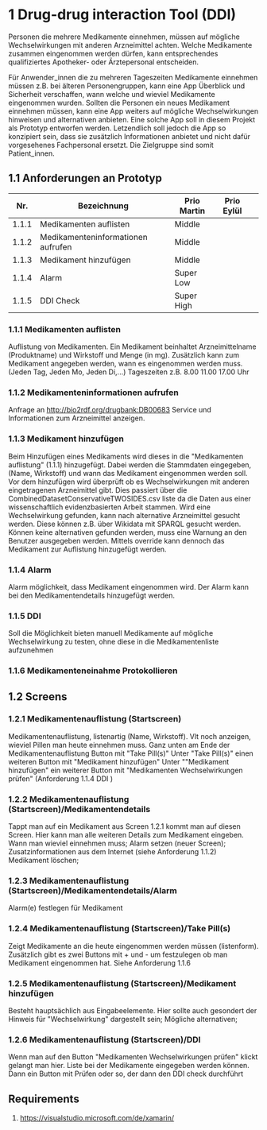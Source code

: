 # 1 Drug-drug interaction Tool (DDI) 

Personen die mehrere Medikamente einnehmen, müssen auf mögliche Wechselwirkungen mit anderen Arzneimittel achten.
Welche Medikamente zusammen eingenommen werden dürfen, kann entsprechendes qualifiziertes Apotheker- oder Ärztepersonal entscheiden.
 
Für Anwender_innen die zu mehreren Tageszeiten Medikamente einnehmen müssen z.B. bei älteren Personengruppen, kann eine App Überblick und Sicherheit verschaffen, wann welche und wieviel Medikamente eingenommen wurden. Sollten die Personen ein neues Medikament einnehmen müssen, kann eine App weiters auf mögliche Wechselwirkungen hinweisen und alternativen anbieten. 
Eine solche App soll in diesem Projekt als Prototyp entworfen werden.
Letzendlich soll jedoch die App so konzipiert sein, dass sie zusätzlich Informationen anbietet und nicht dafür vorgesehenes Fachpersonal ersetzt. Die Zielgruppe sind somit Patient_innen. 

## 1.1 Anforderungen an Prototyp

| Nr.  | Bezeichnung  | Prio Martin  | Prio Eylül    |   |
|---|---|---|---|---|
| 1.1.1 | Medikamenten auflisten | Middle  |   |   |
| 1.1.2  | Medikamenteninformationen aufrufen  | Middle  |   |   |
| 1.1.3  | Medikament hinzufügen  | Middle  |   |   |
| 1.1.4  | Alarm  | Super Low  |   |   |
| 1.1.5  | DDI Check  | Super High  |   |   |

### 1.1.1 Medikamenten auflisten

Auflistung von Medikamenten.
Ein Medikament beinhaltet Arzneimittelname (Produktname) und Wirkstoff und Menge (in mg).
Zusätzlich kann zum Medikament angegeben werden, wann es eingenommen werden muss. (Jeden Tag, Jeden Mo, Jeden Di,...)
Tageszeiten z.B. 8.00 11.00 17.00 Uhr

### 1.1.2 Medikamenteninformationen aufrufen

Anfrage an http://bio2rdf.org/drugbank:DB00683 Service und Informationen zum Arzneimittel anzeigen.

### 1.1.3 Medikament hinzufügen

Beim Hinzufügen eines Medikaments wird dieses in die "Medikamenten auflistung" (1.1.1) hinzugefügt. Dabei werden die Stammdaten eingegeben, (Name, Wirkstoff) und wann das Medikament eingenommen werden soll.
Vor dem hinzufügen wird überprüft ob es Wechselwirkungen mit anderen eingetragenen Arzneimittel gibt.
Dies passiert über die CombinedDatasetConservativeTWOSIDES.csv liste da die Daten aus einer wissenschaftlich evidenzbasierten Arbeit stammen. Wird eine Wechselwirkung gefunden, kann nach alternative Arzneimittel gesucht werden. Diese können z.B. über Wikidata mit SPARQL gesucht werden. Können keine alternativen gefunden werden, muss eine Warnung an den Benutzer ausgegeben werden. 
Mittels override kann dennoch das Medikament zur Auflistung hinzugefügt werden.

### 1.1.4 Alarm 

Alarm möglichkeit, dass Medikament eingenommen wird. Der Alarm kann bei den Medikamentendetails hinzugefügt werden.

### 1.1.5 DDI 

Soll die Möglichkeit bieten manuell Medikamente auf mögliche Wechselwirkung zu testen, ohne diese in die Medikamentenliste aufzunehmen

### 1.1.6 Medikamenteneinahme Protokollieren

## 1.2 Screens

### 1.2.1 Medikamentenauflistung (Startscreen)

Medikamentenauflistung, listenartig (Name, Wirkstoff). Vlt noch anzeigen, wieviel Pillen man heute einnehmen muss.
Ganz unten am Ende der Medikamentenauflistung Button mit "Take Pill(s)"
Unter "Take Pill(s)" einen weiteren Button mit "Medikament hinzufügen"
Unter ""Medikament hinzufügen" ein weiterer Button mit "Medikamenten Wechselwirkungen prüfen" (Anforderung 1.1.4 DDI )

### 1.2.2 Medikamentenauflistung (Startscreen)/Medikamentendetails

Tappt man auf ein Medikament aus Screen 1.2.1 kommt man auf diesen Screen. Hier kann man alle weiteren Details zum Medikament eingeben.
Wann man wieviel einnehmen muss; Alarm setzen (neuer Screen); Zusatzinformationen aus dem Internet (siehe Anforderung 1.1.2) Medikament löschen;

### 1.2.3 Medikamentenauflistung (Startscreen)/Medikamentendetails/Alarm

Alarm(e) festlegen für Medikament

### 1.2.4 Medikamentenauflistung (Startscreen)/Take Pill(s)

Zeigt Medikamente an die heute eingenommen werden müssen (listenform). Zusätzlich gibt es zwei Buttons mit + und - um festzulegen ob man
Medikament eingenommen hat. Siehe Anforderung 1.1.6 

### 1.2.5 Medikamentenauflistung (Startscreen)/Medikament hinzufügen

Besteht hauptsächlich aus Eingabeelemente. Hier sollte auch gesondert der Hinweis für "Wechselwirkung" dargestellt sein; Mögliche alternativen;

### 1.2.6 Medikamentenauflistung (Startscreen)/DDI

Wenn man auf den Button "Medikamenten Wechselwirkungen prüfen" klickt gelangt man hier. Liste bei der Medikamente eingegeben werden können. Dann ein Button mit Prüfen oder so, der dann den DDI check durchführt

## Requirements

1. https://visualstudio.microsoft.com/de/xamarin/